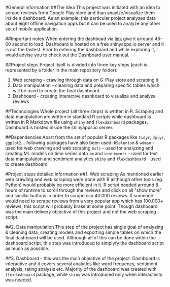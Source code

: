 #General information
##The Idea
This project was initiated with an idea to scrape reviews from Google Play store and than anaylze/visualize them inside a dashboard. As an example, this particular project analyzes data about eight offline navigation apps but it can be used to analyze any other set of mobile application.

##Important notes
When entering the dashboad via [link](https://fsviben.shinyapps.io/offline_navigation_dashboard/) give it arround 45-60 second to load. Dashboard is hosted on a free shinyapps.io server and it is not the fastest.
Prior to entering the dashboard and while exploring it, I would advise you to check out the [Dashboard user manual.](https://documentcloud.adobe.com/link/review?uri=urn:aaid:scds:US:bd0dcada-2734-44f6-b9ae-b203feb24874#pageNum=1)

##Project steps
Project itself is divided into three key steps (each is represented by a folder in the main repository folder):
  1. Web scraping - crawling through data on G-Play store and scraping it
  2. Data manipulation - cleaning data and preparing specific tables which will be used to create the final dashboard
  3. Dashboard - creating interactive dashboard to visualize and analyze reviews

##Technologies
Whole project (all three steps) is written in R.
Scraping and data manipulation are written in standard R scripts while dashboard is written in R Markdown file using `shiny` and `flexdashboard` packages.
Dashboard is hosted inside the shinyapps.io server.

##Dependencies
Apart from the set of popular R packages like `tidyr`, `dplyr`, `ggplot2`... following packages have also been used:
`RSelenium` & `wdman` - used for web crawling and web scraping
`bsts` - used for analyzing and creating ML models on time series data
`tm` and `sentimentr` - used for text data manipulation and sentiment analytics
`shiny` and `flexdashboard` - used to create dashboard

#Project steps detailed information
##1. Web scraping
As mentioned earlier web crawling and web scraping were done with R allthough other tools (eg. Python) would probably be more efficient in it.
R script needed arround 8 hours of runtime to scroll through the reviews and click on all "show more" and simillar buttons in order to scrape cca 40.000 reviews. If someone would need to scrape reviews from a very popular app which has 100.000+ reviews, this script will probably brake at some point. Though dashboard was the main delivery objective of this project and not the web scraping script.

##2. Data manipulation
This step of the project has single goal of analyzing & cleaning data, creating models and exporting simple tables on which the final dashboard will be used. Allthough all of this can be done within the dashboard script, this step was introduced to simplyfy the dashboard script as much as possible.

##3. Dashboard - this was the main objective of the project. Dashboard is interactive and it covers several analytics like word frequency, sentiment analysis, rating analysis etc. Majority of the dashboard was created with `flexdashboard` package, while `shiny` was introduced only when interactivity was needed.


